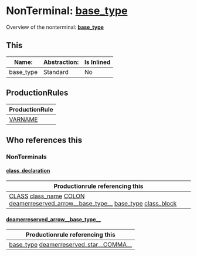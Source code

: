 # NonTerminal: **[base_type](./base_type.md)**

Overview of the nonterminal: **[base_type](./base_type.md)**



## This

| Name:                | Abstraction:    | Is Inlined |
| -------------------- | --------------- | ---------- |
| base_type | Standard | No |



## ProductionRules

| ProductionRule |
| ---- |
| [VARNAME](./../Lexicon/VARNAME.md)  |




## Who references this

### NonTerminals


#### [class_declaration](./../Grammar/class_declaration.md)

| Productionrule referencing this                      |
| ---------------------------------------------------- |
| [CLASS](./../Lexicon/CLASS.md) [class_name](./class_name.md) [COLON](./../Lexicon/COLON.md) [deamerreserved_arrow__base_type__](./deamerreserved_arrow__base_type__.md) [base_type](./base_type.md) [class_block](./class_block.md)  |


#### [deamerreserved_arrow__base_type__](./../Grammar/deamerreserved_arrow__base_type__.md)

| Productionrule referencing this                      |
| ---------------------------------------------------- |
| [base_type](./base_type.md) [deamerreserved_star__COMMA__](./deamerreserved_star__COMMA__.md)  |



